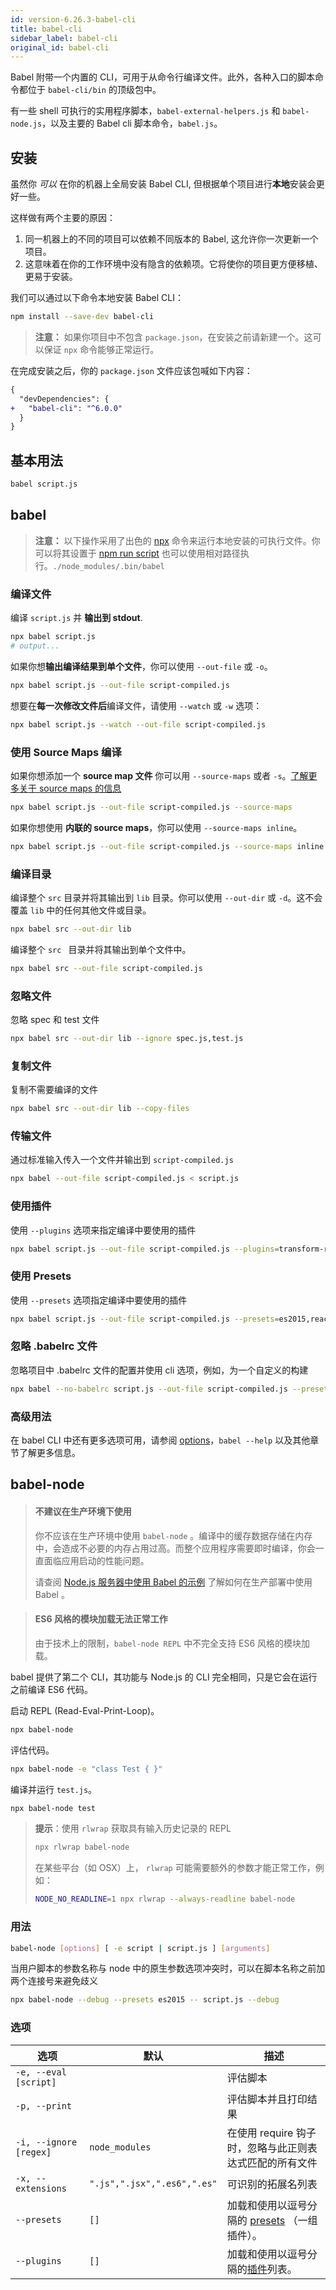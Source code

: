 ```yaml
---
id: version-6.26.3-babel-cli
title: babel-cli
sidebar_label: babel-cli
original_id: babel-cli
---
```


Babel 附带一个内置的 CLI，可用于从命令行编译文件。此外，各种入口的脚本命令都位于 `babel-cli/bin` 的顶级包中。

有一些 shell 可执行的实用程序脚本，`babel-external-helpers.js` 和 `babel-node.js`，以及主要的 Babel cli 脚本命令，`babel.js`。

## 安装

虽然你 _可以_ 在你的机器上全局安装 Babel CLI, 但根据单个项目进行**本地**安装会更好一些。

这样做有两个主要的原因：

1. 同一机器上的不同的项目可以依赖不同版本的 Babel, 这允许你一次更新一个项目。
2. 这意味着在你的工作环境中没有隐含的依赖项。它将使你的项目更方便移植、更易于安装。

我们可以通过以下命令本地安装 Babel CLI：

```sh
npm install --save-dev babel-cli
```

> **注意：** 如果你项目中不包含 `package.json`，在安装之前请新建一个。这可以保证 `npx` 命令能够正常运行。

在完成安装之后，你的 `package.json` 文件应该包喊如下内容：

```diff
{
  "devDependencies": {
+   "babel-cli": "^6.0.0"
  }
}
```

## 基本用法 

```sh
babel script.js
```

## babel

> **注意：** 以下操作采用了出色的 [npx](https://medium.com/@maybekatz/introducing-npx-an-npm-package-runner-55f7d4bd282b) 命令来运行本地安装的可执行文件。你可以将其设置于 [npm run script](https://docs.npmjs.com/cli/run-script) 也可以使用相对路径执行。`./node_modules/.bin/babel`

### 编译文件

编译 `script.js` 并 **输出到 stdout**.

```sh
npx babel script.js
# output...
```

如果你想**输出编译结果到单个文件**，你可以使用 `--out-file` 或  `-o`。

```sh
npx babel script.js --out-file script-compiled.js
```

想要在**每一次修改文件后**编译文件，请使用 `--watch` 或 `-w` 选项：

```sh
npx babel script.js --watch --out-file script-compiled.js
```

### 使用 Source Maps 编译

如果你想添加一个 **source map 文件** 你可以用 `--source-maps` 或者 `-s`。[了解更多关于 source maps 的信息](http://www.html5rocks.com/en/tutorials/developertools/sourcemaps/)

```sh
npx babel script.js --out-file script-compiled.js --source-maps
```

如果你想使用 **内联的 source maps**，你可以使用 `--source-maps inline`。

```sh
npx babel script.js --out-file script-compiled.js --source-maps inline
```

### 编译目录

编译整个 `src` 目录并将其输出到 `lib` 目录。你可以使用 `--out-dir` 或 `-d`。这不会覆盖 `lib` 中的任何其他文件或目录。

```sh
npx babel src --out-dir lib
```

编译整个 `src ` 目录并将其输出到单个文件中。

```sh
npx babel src --out-file script-compiled.js
```

### 忽略文件

忽略 spec 和 test 文件

```sh
npx babel src --out-dir lib --ignore spec.js,test.js
```

### 复制文件

复制不需要编译的文件

```sh
npx babel src --out-dir lib --copy-files
```

### 传输文件

通过标准输入传入一个文件并输出到 `script-compiled.js`

```sh
npx babel --out-file script-compiled.js < script.js
```

### 使用插件

使用 `--plugins` 选项来指定编译中要使用的插件

```sh
npx babel script.js --out-file script-compiled.js --plugins=transform-runtime,transform-es2015-modules-amd
```

### 使用 Presets

使用 `--presets` 选项指定编译中要使用的插件

```sh
npx babel script.js --out-file script-compiled.js --presets=es2015,react
```

### 忽略 .babelrc 文件

忽略项目中 .babelrc 文件的配置并使用 cli 选项，例如，为一个自定义的构建

```sh
npx babel --no-babelrc script.js --out-file script-compiled.js --presets=es2015,react
```

### 高级用法

在 babel CLI 中还有更多选项可用，请参阅 [options](babel-core#options)，`babel --help` 以及其他章节了解更多信息。

## babel-node

> #### 不建议在生产环境下使用
>
> 你不应该在生产环境中使用 `babel-node` 。编译中的缓存数据存储在内存中，会造成不必要的内存占用过高。而整个应用程序需要即时编译，你会一直面临应用启动的性能问题。
>
> 请查阅 [Node.js 服务器中使用 Babel 的示例](https://github.com/babel/example-node-server) 了解如何在生产部署中使用 Babel 。

> #### ES6 风格的模块加载无法正常工作
>
> 由于技术上的限制，`babel-node REPL` 中不完全支持 ES6 风格的模块加载。

babel 提供了第二个 CLI，其功能与 Node.js 的 CLI 完全相同，只是它会在运行之前编译 ES6 代码。

启动 REPL (Read-Eval-Print-Loop)。

```sh
npx babel-node
```

评估代码。

```sh
npx babel-node -e "class Test { }"
```

编译并运行 `test.js`。

```sh
npx babel-node test
```

> **提示**：使用 `rlwrap` 获取具有输入历史记录的 REPL
>
> ```sh
> npx rlwrap babel-node
> ```
>
> 在某些平台（如 OSX）上， `rlwrap` 可能需要额外的参数才能正常工作，例如：
>
> ```sh
> NODE_NO_READLINE=1 npx rlwrap --always-readline babel-node
> ```

### 用法

```sh
babel-node [options] [ -e script | script.js ] [arguments]
```

当用户脚本的参数名称与 node 中的原生参数选项冲突时，可以在脚本名称之前加两个连接号来避免歧义

```sh
npx babel-node --debug --presets es2015 -- script.js --debug
```

### 选项

| 选项                   | 默认              | 描述                     |
| ------------------------ | -------------------- | ------------------------------- |
| `-e, --eval [script]`    |                      | 评估脚本                 |
| `-p, --print`            |                      | 评估脚本并且打印结果 |
| `-i, --ignore [regex]`   | `node_modules`       | 在使用 require 钩子时，忽略与此正则表达式匹配的所有文件 |
| `-x, --extensions`       | `".js",".jsx",".es6",".es"` | 可识别的拓展名列表 |
| `--presets`                | `[]`                 | 加载和使用以逗号分隔的 [presets](plugins.md#presets) （一组插件）。 |
| `--plugins`                | `[]`                 | 加载和使用以逗号分隔的[插件](plugins.md)列表。
